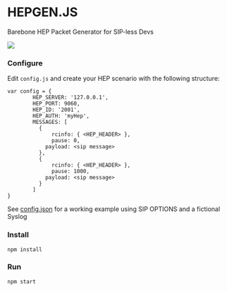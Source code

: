 # HEPGEN.JS
Barebone HEP Packet Generator for SIP-less Devs

![](http://i.imgur.com/Z3xYbDh.png)

### Configure
Edit ```config.js``` and create your HEP scenario with the following structure:
```
var config = {
        HEP_SERVER: '127.0.0.1',
        HEP_PORT: 9060,
        HEP_ID: '2001',
        HEP_AUTH: 'myHep',
        MESSAGES: [
          {
      		  rcinfo: { <HEP_HEADER> },
      		  pause: 0,
            payload: <sip message>
          },
          {
      		  rcinfo: { <HEP_HEADER> },
      		  pause: 1000,
            payload: <sip message>
          }
        ]
}
```
See [config.json](https://github.com/lmangani/hepgen.js/blob/master/config.js) for a working example using SIP OPTIONS and a fictional Syslog


### Install
```
npm install
```

### Run
```
npm start
```




